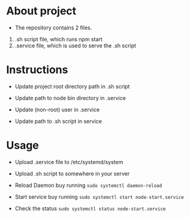 # About project

- The repository contains 2 files.

1. .sh script file, which runs npm start
2. .service file, which is used to serve the .sh script

# Instructions

- Update project root directory path in .sh script

- Update path to node bin directory in .service

- Update (non-root) user in .service

- Update path to .sh script in service

# Usage

- Upload .service file to /etc/systemd/system

- Upload .sh script to somewhere in your server

- Reload Daemon buy running `sudo systemctl daemon-reload`

- Start service buy running `sudo systemctl start node-start.service`

- Check the status `sudo systemctl status node-start.service`